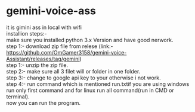 # gemini-voice-ass
it is gimini ass in local with wifi <br>
installion steps:-<br>
make sure you installed python 3.x Version and have good nerwork.<br>
step 1:- download zip file from relese (link:- https://github.com/OmGamer3158/gemini-voice-Assistant/releases/tag/gemini)<br>
step 1:- unzip the zip file.<br>
step 2:- make sure all 3 filet will or folder in one folder.<br>
step 3:- change to google api key to your otherwise i not work.<br>
step 4:- run command which is mentioned run.txtif you are using windows run only first command and for linux run all command(run in CMD or terminal).<br>
now you can run the program.
